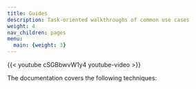 ```yaml
---
title: Guides
description: Task-oriented walkthroughs of common use cases
weight: 4
nav_children: pages
menu:
  main: {weight: 3}
---
```


{{< youtube cSGBbwvW1y4 youtube-video >}}

The documentation covers the following techniques:
